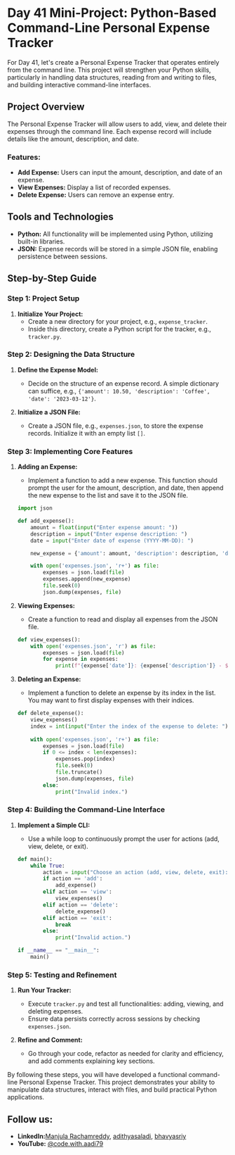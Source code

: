 
# Day 41 Mini-Project: Python-Based Command-Line Personal Expense Tracker

For Day 41, let's create a Personal Expense Tracker that operates entirely from the command line. This project will strengthen your Python skills, particularly in handling data structures, reading from and writing to files, and building interactive command-line interfaces.

## Project Overview

The Personal Expense Tracker will allow users to add, view, and delete their expenses through the command line. Each expense record will include details like the amount, description, and date.

### Features:

- **Add Expense:** Users can input the amount, description, and date of an expense.
- **View Expenses:** Display a list of recorded expenses.
- **Delete Expense:** Users can remove an expense entry.

## Tools and Technologies

- **Python:** All functionality will be implemented using Python, utilizing built-in libraries.
- **JSON:** Expense records will be stored in a simple JSON file, enabling persistence between sessions.

## Step-by-Step Guide

### Step 1: Project Setup

1. **Initialize Your Project:**
   - Create a new directory for your project, e.g., `expense_tracker`.
   - Inside this directory, create a Python script for the tracker, e.g., `tracker.py`.

### Step 2: Designing the Data Structure

1. **Define the Expense Model:**
   - Decide on the structure of an expense record. A simple dictionary can suffice, e.g., `{'amount': 10.50, 'description': 'Coffee', 'date': '2023-03-12'}`.
   
2. **Initialize a JSON File:**
   - Create a JSON file, e.g., `expenses.json`, to store the expense records. Initialize it with an empty list `[]`.

### Step 3: Implementing Core Features

1. **Adding an Expense:**
   - Implement a function to add a new expense. This function should prompt the user for the amount, description, and date, then append the new expense to the list and save it to the JSON file.

   ```python
   import json

   def add_expense():
       amount = float(input("Enter expense amount: "))
       description = input("Enter expense description: ")
       date = input("Enter date of expense (YYYY-MM-DD): ")

       new_expense = {'amount': amount, 'description': description, 'date': date}

       with open('expenses.json', 'r+') as file:
           expenses = json.load(file)
           expenses.append(new_expense)
           file.seek(0)
           json.dump(expenses, file)
   ```

2. **Viewing Expenses:**
   - Create a function to read and display all expenses from the JSON file.

   ```python
   def view_expenses():
       with open('expenses.json', 'r') as file:
           expenses = json.load(file)
           for expense in expenses:
               print(f"{expense['date']}: {expense['description']} - ${expense['amount']}")
   ```

3. **Deleting an Expense:**
   - Implement a function to delete an expense by its index in the list. You may want to first display expenses with their indices.

   ```python
   def delete_expense():
       view_expenses()
       index = int(input("Enter the index of the expense to delete: "))
       
       with open('expenses.json', 'r+') as file:
           expenses = json.load(file)
           if 0 <= index < len(expenses):
               expenses.pop(index)
               file.seek(0)
               file.truncate()
               json.dump(expenses, file)
           else:
               print("Invalid index.")
   ```

### Step 4: Building the Command-Line Interface

1. **Implement a Simple CLI:**
   - Use a while loop to continuously prompt the user for actions (add, view, delete, or exit).

   ```python
   def main():
       while True:
           action = input("Choose an action (add, view, delete, exit): ").lower()
           if action == 'add':
               add_expense()
           elif action == 'view':
               view_expenses()
           elif action == 'delete':
               delete_expense()
           elif action == 'exit':
               break
           else:
               print("Invalid action.")

   if __name__ == "__main__":
       main()
   ```

### Step 5: Testing and Refinement

1. **Run Your Tracker:**
   - Execute `tracker.py` and test all functionalities: adding, viewing, and deleting expenses.
   - Ensure data persists correctly across sessions by checking `expenses.json`.

2. **Refine and Comment:**
   - Go through your code, refactor as needed for clarity and efficiency, and add comments explaining key sections.

By following these steps, you will have developed a functional command-line Personal Expense Tracker. This project demonstrates your ability to manipulate data structures, interact with files, and build practical Python applications.

## Follow us:
- **LinkedIn:**[Manjula Rachamreddy](https://www.linkedin.com/in/manjula-rachamreddy-182001255/), [adithyasaladi](https://www.linkedin.com/in/adithyasaladi/), [bhavyasriy](https://www.linkedin.com/in/bhavyasriy/)
- **YouTube:** [@code.with.aadi79](https://www.youtube.com/@Code.with.aadi79)
